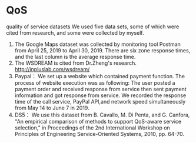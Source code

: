 # QoS
quality of service datasets
We used five data sets, some of which were cited from research, and some were collected by myself.

1. The Google Maps dataset was collected by monitoring tool Postman from April 25, 2019 to April 30, 2019. There are six zone response times, and the last column is the average response time.
2. The WSDREAM is cited from Dr.Zheng's research. http://inpluslab.com/wsdream/
3. Paypal： We set up a website which contained payment function. The process of website execution was as following: The user posted a payment order and received response from service then sent payment information and got response from service. We recorded the response time of the call service, PayPal API,and network speed simultaneously from May 14 to June 7 in 2019.
4. DS5： We use this dataset from
    B. Cavallo, M. Di Penta, and G. Canfora, "An empirical comparison of methods to support QoS-aware service selection," in Proceedings of the 2nd International Workshop on Principles of Engineering Service-Oriented Systems, 2010, pp. 64-70.
